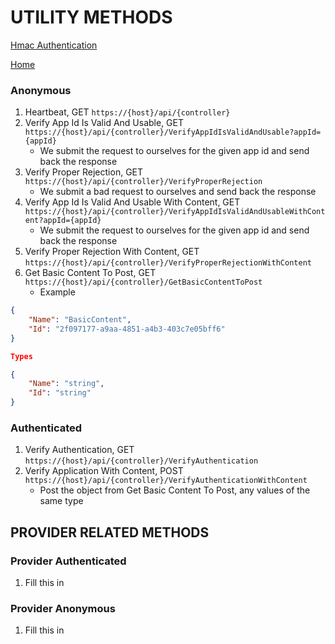 # UTILITY METHODS

[Hmac Authentication](/src/Authentication/Hmac/API%20Integration%20Help/HMAC%20Authentication%20Help.md)

[Home](/README.md)

### Anonymous

1. Heartbeat, GET `https://{host}/api/{controller}`
2. Verify App Id Is Valid And Usable, GET `https://{host}/api/{controller}/VerifyAppIdIsValidAndUsable?appId={appId}`
    - We submit the request to ourselves for the given app id and send back the response
3. Verify Proper Rejection, GET `https://{host}/api/{controller}/VerifyProperRejection`
    - We submit a bad request to ourselves and send back the response
4. Verify App Id Is Valid And Usable With Content, GET `https://{host}/api/{controller}/VerifyAppIdIsValidAndUsableWithContent?appId={appId}`
    - We submit the request to ourselves for the given app id and send back the response
5. Verify Proper Rejection With Content, GET `https://{host}/api/{controller}/VerifyProperRejectionWithContent`
6. Get Basic Content To Post, GET `https://{host}/api/{controller}/GetBasicContentToPost`
    - Example

```json
{
    "Name": "BasicContent",
    "Id": "2f097177-a9aa-4851-a4b3-403c7e05bff6"
}

Types

{
    "Name": "string",
    "Id": "string"
}
```

### Authenticated

1. Verify Authentication, GET `https://{host}/api/{controller}/VerifyAuthentication`
2. Verify Application With Content, POST `https://{host}/api/{controller}/VerifyAuthenticationWithContent`
    - Post the object from Get Basic Content To Post, any values of the same type

## PROVIDER RELATED METHODS

### Provider Authenticated

1. Fill this in

### Provider Anonymous

1. Fill this in